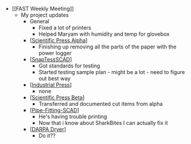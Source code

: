 - [[FAST Weekly Meeting]]
	- My project updates
		- General
			- Fixed a lot of printers
			- Helped Maryam with humidity and temp for glovebox
		- [[Scientific Press Alpha]]
			- Finishing up removing all the parts of the paper with the power logger
		- [[SnapTessSCAD]]
			- Got standards for testing
			- Started testing sample plan - might be a lot - need to figure out best way
		- [[Industrial Press]]
			- none
		- [[Scientific Press Beta]]
			- Transferred and documented cut items from alpha
		- [[Pipe-Fitting-SCAD]]
			- He's having trouble printing
			- Now that i know about SharkBites I can actually fix it
		- [[DARPA Dryer]]
			- Do it??

[//begin]: # "Autogenerated link references for markdown compatibility"
[Scientific Press Alpha]: <../pages-ls/Scientific Press Alpha> "Scientific Press Alpha"
[SnapTessSCAD]: ../pages-ls/SnapTessSCAD "SnapTessSCAD"
[Industrial Press]: <../pages-ls/Industrial Press> "Industrial Press"
[Scientific Press Beta]: <../pages-ls/Scientific Press Beta> "Scientific Press Beta"
[Pipe-Fitting-SCAD]: ../pages-ls/Pipe-Fitting-SCAD "Pipe-Fitting-SCAD"
[DARPA Dryer]: <../pages-ls/DARPA Dryer> "DARPA Dryer"
[//end]: # "Autogenerated link references"